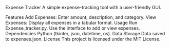 Expense Tracker
A simple expense-tracking tool with a user-friendly GUI.

Features
Add Expenses: Enter amount, description, and category.
View Expenses: Display all expenses in a tabular format.
Usage
Run Expense_tracker.py.
Use the interface to add or view expenses.
Dependencies
Python (tkinter, json, datetime, os).
Data Storage
Data saved to expenses.json.
License
This project is licensed under the MIT License.
